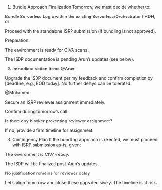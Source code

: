 1. Bundle Approach Finalization
Tomorrow, we must decide whether to:

Bundle Serverless Logic within the existing Serverless/Orchestrator RHDH, or

Proceed with the standalone ISRP submission (if bundling is not approved).

Preparation:

The environment is ready for CIVA scans.

The ISDP documentation is pending Arun’s updates (see below).

2. Immediate Action Items
@Arun:

Upgrade the ISDP document per my feedback and confirm completion by [deadline, e.g., EOD today]. No further delays can be tolerated.

@Mohamed:

Secure an ISRP reviewer assignment immediately.

Confirm during tomorrow’s call:

Is there any blocker preventing reviewer assignment?

If no, provide a firm timeline for assignment.

3. Contingency Plan
If the bundling approach is rejected, we must proceed with ISRP submission as-is, given:

The environment is CIVA-ready.

The ISDP will be finalized post-Arun’s updates.

No justification remains for reviewer delay.

Let’s align tomorrow and close these gaps decisively. The timeline is at risk.
